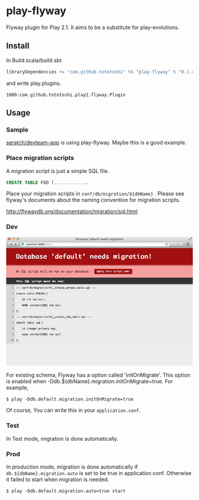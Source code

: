 # play-flyway

Flyway plugin for Play 2.1. It aims to be a substitute for play-evolutions.

## Install

In Build.scala/build.sbt

```scala
libraryDependencies += "com.github.tototoshi" %% "play-flyway" % "0.1.4"
```

and write play.plugins.

```
1000:com.github.tototoshi.play2.flyway.Plugin
```

## Usage


### Sample 

[seratch/devteam-app](https://github.com/seratch/devteam-app "seratch/devteam-app") is using play-flyway. Maybe this is a good example.

### Place migration scripts

A migration script is just a simple SQL file.

```sql
CREATE TABLE FOO (.............


```

Place your migration scripts in `conf/db/migration/${dbName}` .
Please see flyway's documents about the naming convention for migration scripts.

http://flywaydb.org/documentation/migration/sql.html


### Dev


![screenshot](/screenshot1.png)


For existing schema, Flyway has a option called 'initOnMigrate'. This option is enabled when -Ddb.${dbName}.migration.initOnMigrate=true.
For example,
```
$ play -Ddb.default.migration.initOnMigrate=true
```

Of course, You can write this in your `application.conf`.

### Test

In Test mode, migration is done automatically.



### Prod

In production mode, migration is done automatically if `db.${dbName}.migration.auto` is set to be true in application.conf.
Otherwise it failed to start when migration is needed.

```
$ play -Ddb.default.migration.auto=true start
```

